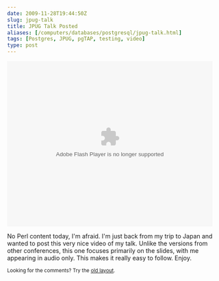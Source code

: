 ```yaml
--- 
date: 2009-11-28T19:44:50Z
slug: jpug-talk
title: JPUG Talk Posted
aliases: [/computers/databases/postgresql/jpug-talk.html]
tags: [Postgres, JPUG, pgTAP, testing, video]
type: post
---
```


<object class="left" classid="clsid:d27cdb6e-ae6d-11cf-96b8-444553540000" width="480" height="386" id="utv47014" name="utv_n_221061"><param name="flashvars" value="loc=%2F&amp;autoplay=false&amp;vid=2606061" /><param name="allowfullscreen" value="true" /><param name="allowscriptaccess" value="always" /><param name="src" value="https://www.ustream.tv/flash/video/2606061" /><embed flashvars="loc=%2F&amp;autoplay=false&amp;vid=2606061" width="480" height="386" allowfullscreen="true" allowscriptaccess="always" id="utv47014" name="utv_n_221061" src="https://www.ustream.tv/flash/video/2606061" type="application/x-shockwave-flash" /></object>

<p>No Perl content today, I'm afraid. I'm just back from my trip to Japan and wanted to post this very nice video of my talk. Unlike the versions from other conferences, this one focuses primarily on the slides, with me appearing in audio only. This makes it really easy to follow. Enjoy.</p>

<p class="past"><small>Looking for the comments? Try the <a rel="nofollow" href="//past.justatheory.com/computers/databases/postgresql/jpug-talk.html">old layout</a>.</small></p>



